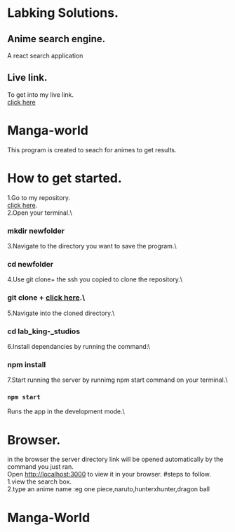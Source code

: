 # Labking Solutions.
## Anime search engine.
A react search application
## Live link.
To get into my live link.\
[click here](https://labking.herokuapp.com/)
# Manga-world
  This program is created to seach for animes to get results.
# How to get started.
  1.Go to my repository.\
  [click here](https://github.com/Karemu1842call/lab_king-_studios).\
  2.Open your terminal.\
  ### mkdir newfolder
  3.Navigate to the directory you want to save the program.\
  ### cd newfolder
  4.Use git clone+ the ssh you copied to clone the repository.\
  ### git clone + [click here](git@github.com:Karemu1842call/lab_king-_studios.git).\
  5.Navigate into the cloned directory.\
  ### cd lab_king-_studios
  6.Install dependancies by running the command:\
  ### npm install
  7.Start running the server by runnimg npm start command on your terminal.\
   ### `npm start`
   Runs the app in the development mode.\
  
  # Browser.
  in the browser the server directory link will be opened automatically by the command you just ran.\
  Open [http://localhost:3000](http://localhost:3000) to view it in your browser.
    #steps to follow.
      1.view the search box.\
      2.type an anime name :eg one piece,naruto,hunterxhunter,dragon ball

      
# Manga-World